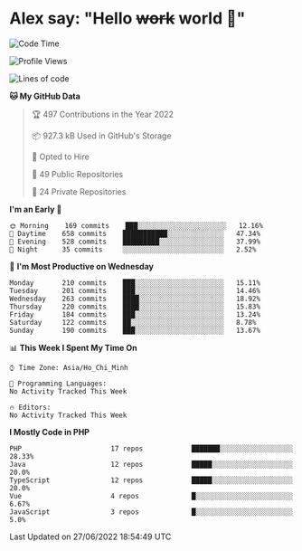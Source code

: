# Alex say: "Hello ~~work~~ world 🐾"

<!--START_SECTION:waka-->
![Code Time](http://img.shields.io/badge/Code%20Time-0%20secs-blue)

![Profile Views](http://img.shields.io/badge/Profile%20Views-0-blue)

![Lines of code](https://img.shields.io/badge/From%20Hello%20World%20I%27ve%20Written-1%20Million%20lines%20of%20code-blue)

**🐱 My GitHub Data** 

> 🏆 497 Contributions in the Year 2022
 > 
> 📦 927.3 kB Used in GitHub's Storage 
 > 
> 💼 Opted to Hire
 > 
> 📜 49 Public Repositories 
 > 
> 🔑 24 Private Repositories  
 > 
**I'm an Early 🐤** 

```text
🌞 Morning    169 commits    ███░░░░░░░░░░░░░░░░░░░░░░   12.16% 
🌆 Daytime    658 commits    ███████████░░░░░░░░░░░░░░   47.34% 
🌃 Evening    528 commits    █████████░░░░░░░░░░░░░░░░   37.99% 
🌙 Night      35 commits     ░░░░░░░░░░░░░░░░░░░░░░░░░   2.52%

```
📅 **I'm Most Productive on Wednesday** 

```text
Monday       210 commits    ███░░░░░░░░░░░░░░░░░░░░░░   15.11% 
Tuesday      201 commits    ███░░░░░░░░░░░░░░░░░░░░░░   14.46% 
Wednesday    263 commits    ████░░░░░░░░░░░░░░░░░░░░░   18.92% 
Thursday     220 commits    ████░░░░░░░░░░░░░░░░░░░░░   15.83% 
Friday       184 commits    ███░░░░░░░░░░░░░░░░░░░░░░   13.24% 
Saturday     122 commits    ██░░░░░░░░░░░░░░░░░░░░░░░   8.78% 
Sunday       190 commits    ███░░░░░░░░░░░░░░░░░░░░░░   13.67%

```


📊 **This Week I Spent My Time On** 

```text
⌚︎ Time Zone: Asia/Ho_Chi_Minh

💬 Programming Languages: 
No Activity Tracked This Week

🔥 Editors: 
No Activity Tracked This Week

```

**I Mostly Code in PHP** 

```text
PHP                      17 repos            ███████░░░░░░░░░░░░░░░░░░   28.33% 
Java                     12 repos            █████░░░░░░░░░░░░░░░░░░░░   20.0% 
TypeScript               12 repos            █████░░░░░░░░░░░░░░░░░░░░   20.0% 
Vue                      4 repos             █░░░░░░░░░░░░░░░░░░░░░░░░   6.67% 
JavaScript               3 repos             █░░░░░░░░░░░░░░░░░░░░░░░░   5.0%

```



 Last Updated on 27/06/2022 18:54:49 UTC
<!--END_SECTION:waka-->
